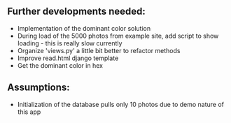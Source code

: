 ## Further developments needed:

- Implementation of the dominant color solution
- During load of the 5000 photos from example site, add script to show loading - this is really slow currently
- Organize 'views.py' a little bit better to refactor methods
- Improve read.html django template
- Get the dominant color in hex

## Assumptions:

- Initialization of the database pulls only 10 photos due to demo nature of this app